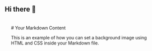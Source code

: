 ## Hi there 👋

<div style="background-image: url('resources/rain1.webp'); background-repeat: repeat; padding: 20px;">
# Your Markdown Content

This is an example of how you can set a background image using HTML and CSS inside your Markdown file.

</div>



